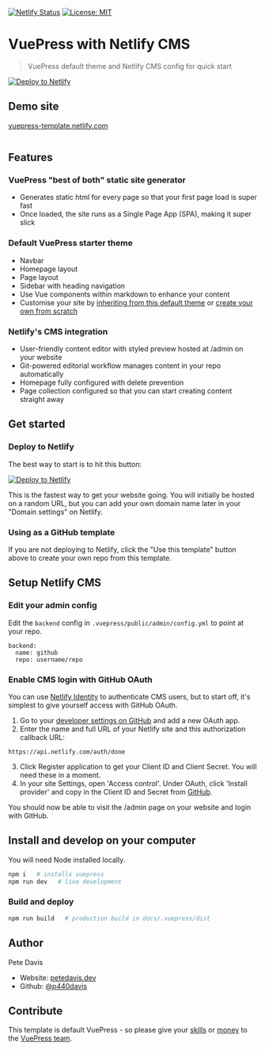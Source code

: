 [![Netlify Status](https://api.netlify.com/api/v1/badges/6adff723-8d84-47f5-89cf-85f1c6711af0/deploy-status)](https://app.netlify.com/sites/vuepress-template/deploys)
<a href="#" target="_blank">
  <img alt="License: MIT" src="https://img.shields.io/badge/License-MIT-yellow.svg" />
</a>

# VuePress with Netlify CMS

> VuePress default theme and Netlify CMS config for quick start

<a href="https://app.netlify.com/start/deploy?repository=https://github.com/p440davis/VuePress-with-Netlify-CMS&amp;stack=cms"><img src="https://www.netlify.com/img/deploy/button.svg" alt="Deploy to Netlify"></a>

## Demo site

[vuepress-template.netlify.com](https://vuepress-template.netlify.com/)

<a href="https://vuepress-template.netlify.com/"><img src="https://raw.githubusercontent.com/p440davis/VuePress-with-Netlify-CMS/master/docs/.vuepress/public/media/VuePress_%2B_Netlify_CMS.png" alt="" /></a>

## Features

### VuePress "best of both" static site generator

- Generates static html for every page so that your first page load is super fast
- Once loaded, the site runs as a Single Page App (SPA), making it super slick

### Default VuePress starter theme

- Navbar
- Homepage layout
- Page layout
- Sidebar with heading navigation
- Use Vue components within markdown to enhance your content
- Customise your site by [inheriting from this default theme](https://vuepress.vuejs.org/theme/inheritance.html) or [create your own from scratch](https://vuepress.vuejs.org/theme/writing-a-theme.html)

### Netlify's CMS integration

- User-friendly content editor with styled preview hosted at /admin on your website
- Git-powered editorial workflow manages content in your repo automatically
- Homepage fully configured with delete prevention
- Page collection configured so that you can start creating content straight away

## Get started

### Deploy to Netlify

The best way to start is to hit this button:

<a href="https://app.netlify.com/start/deploy?repository=https://github.com/p440davis/VuePress-with-Netlify-CMS&amp;stack=cms"><img src="https://www.netlify.com/img/deploy/button.svg" alt="Deploy to Netlify"></a>

This is the fastest way to get your website going. You will initially be hosted on a random URL, but you can add your own domain name later in your "Domain settings" on Netlify.

### Using as a GitHub template

If you are not deploying to Netlify, click the "Use this template" button above to create your own repo from this template.

## Setup Netlify CMS

### Edit your admin config

Edit the `backend` config in `.vuepress/public/admin/config.yml` to point at your repo.

```
backend:
  name: github
  repo: username/repo
```

### Enable CMS login with GitHub OAuth

You can use [Netlify Identity](https://docs.netlify.com/visitor-access/identity/) to authenticate CMS users, but to start off, it's simplest to give yourself access with GitHub OAuth.

1. Go to your [developer settings on GitHub](https://github.com/settings/developers) and add a new OAuth app.
2. Enter the name and full URL of your Netlify site and this authorization callback URL:

```
https://api.netlify.com/auth/done
```

3. Click Register application to get your Client ID and Client Secret. You will need these in a moment.
4. In your site Settings, open 'Access control'. Under OAuth, click 'Install provider' and copy in the Client ID and Secret from [GitHub](https://github.com/settings/developers).

You should now be able to visit the /admin page on your website and login with GitHub.

## Install and develop on your computer

You will need Node installed locally.

```sh
npm i   # installs vuepress
npm run dev   # live development
```

### Build and deploy

```sh
npm run build   # production build in docs/.vuepress/dist
```

## Author

Pete Davis

- Website: [petedavis.dev](https://petedavis.dev)
- Github: [@p440davis](https://github.com/p440davis)

## Contribute

This template is default VuePress - so please give your [skills](https://github.com/vuejs/vuepress) or [money](https://opencollective.com/vuepress) to the [VuePress team](https://github.com/vuejs/vuepress).
